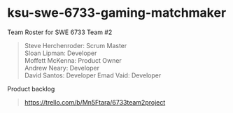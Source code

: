 # ksu-swe-6733-gaming-matchmaker

Team Roster for SWE 6733 Team #2
> Steve Herchenroder: Scrum Master\
Sloan Lipman: Developer\
Moffett McKenna: Product Owner\
Andrew Neary: Developer\
David Santos: Developer
Emad Vaid: Developer

Product backlog
>https://trello.com/b/Mn5Ftara/6733team2project
